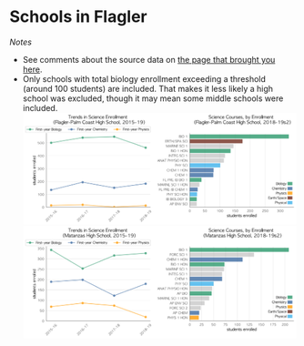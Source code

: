 # Schools in Flagler  
*Notes*
- See comments about the source data on [the page that brought you here](https://adamlamee.github.io/FL-K12-analyses/plots/District_pages/Flagler.html).  
- Only schools with total biology enrollment exceeding a threshold (around 100 students) are included. That makes it less likely a high school was excluded, though it may mean some middle schools were included.  
![](../School_plots/FLAGLER/FLAGLERPAL.png)
![](../School_plots/FLAGLER/MATANZAS.png)
